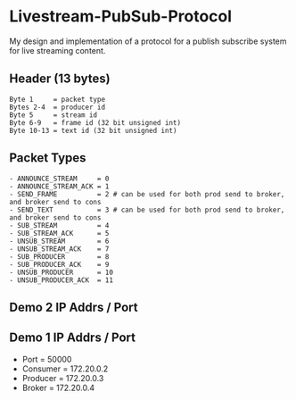 # Livestream-PubSub-Protocol
My design and implementation of a protocol for a publish subscribe system 
for live streaming content.

## Header (13 bytes)

```
Byte 1     = packet type
Bytes 2-4  = producer id
Byte 5     = stream id
Byte 6-9   = frame id (32 bit unsigned int)
Byte 10-13 = text id (32 bit unsigned int)
```

## Packet Types

```
- ANNOUNCE_STREAM     = 0
- ANNOUNCE_STREAM_ACK = 1
- SEND_FRAME          = 2 # can be used for both prod send to broker, and broker send to cons
- SEND_TEXT           = 3 # can be used for both prod send to broker, and broker send to cons
- SUB_STREAM          = 4 
- SUB_STREAM_ACK      = 5
- UNSUB_STREAM        = 6
- UNSUB_STREAM_ACK    = 7
- SUB_PRODUCER        = 8
- SUB_PRODUCER_ACK    = 9
- UNSUB_PRODUCER      = 10
- UNSUB_PRODUCER_ACK  = 11
```


## Demo 2 IP Addrs / Port


## Demo 1 IP Addrs / Port

- Port = 50000
- Consumer = 172.20.0.2
- Producer = 172.20.0.3
- Broker = 172.20.0.4


